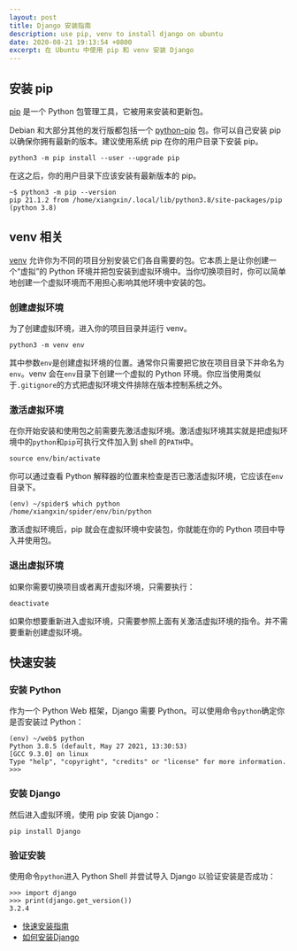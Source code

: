 ```yaml
---
layout: post
title: Django 安装指南
description: use pip, venv to install django on ubuntu
date: 2020-08-21 19:13:54 +0800
excerpt: 在 Ubuntu 中使用 pip 和 venv 安装 Django
---
```


## 安装 pip

[pip](https://pypi.org/project/pip/) 是一个 Python 包管理工具，它被用来安装和更新包。

Debian 和大部分其他的发行版都包括一个 [python-pip](https://packages.debian.org/stable/python-pip) 包。你可以自己安装 pip 以确保你拥有最新的版本。建议使用系统 pip 在你的用户目录下安装 pip。

`python3 -m pip install --user --upgrade pip`

在这之后，你的用户目录下应该安装有最新版本的 pip。

```
~$ python3 -m pip --version
pip 21.1.2 from /home/xiangxin/.local/lib/python3.8/site-packages/pip (python 3.8)
```

## venv 相关

[venv](https://docs.python.org/3/library/venv.html) 允许你为不同的项目分别安装它们各自需要的包。它本质上是让你创建一个“虚拟”的 Python 环境并把包安装到虚拟环境中。当你切换项目时，你可以简单地创建一个虚拟环境而不用担心影响其他环境中安装的包。

### 创建虚拟环境

为了创建虚拟环境，进入你的项目目录并运行 venv。

`python3 -m venv env`

其中参数`env`是创建虚拟环境的位置。通常你只需要把它放在项目目录下并命名为`env`。venv 会在`env`目录下创建一个虚拟的 Python 环境。你应当使用类似于`.gitignore`的方式把虚拟环境文件排除在版本控制系统之外。

### 激活虚拟环境

在你开始安装和使用包之前需要先激活虚拟环境。激活虚拟环境其实就是把虚拟环境中的`python`和`pip`可执行文件加入到 shell 的`PATH`中。

`source env/bin/activate`

你可以通过查看 Python 解释器的位置来检查是否已激活虚拟环境，它应该在`env`目录下。

```
(env) ~/spider$ which python
/home/xiangxin/spider/env/bin/python
```

激活虚拟环境后，pip 就会在虚拟环境中安装包，你就能在你的 Python 项目中导入并使用包。

### 退出虚拟环境

如果你需要切换项目或者离开虚拟环境，只需要执行：

`deactivate`

如果你想要重新进入虚拟环境，只需要参照上面有关激活虚拟环境的指令。并不需要重新创建虚拟环境。

## 快速安装

### 安装 Python

作为一个 Python Web 框架，Django 需要 Python。可以使用命令`python`确定你是否安装过 Python：

```
(env) ~/web$ python
Python 3.8.5 (default, May 27 2021, 13:30:53)
[GCC 9.3.0] on linux
Type "help", "copyright", "credits" or "license" for more information.
>>>
```

### 安装 Django

然后进入虚拟环境，使用 pip 安装 Django：

`pip install Django`

### 验证安装

使用命令`python`进入 Python Shell 并尝试导入 Django 以验证安装是否成功：

```
>>> import django
>>> print(django.get_version())
3.2.4
```

- [快速安装指南](https://docs.djangoproject.com/zh-hans/3.2/intro/install/)
- [如何安装Django](https://docs.djangoproject.com/zh-hans/3.2/topics/install/#installing-official-release)